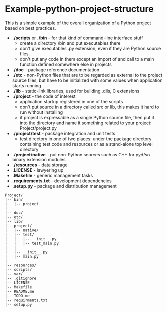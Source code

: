 # Example-python-project-structure

This is a simple example of the overall organization of a Python project based on best practices.

* **./scripts** or **./bin** - for that kind of command-line interface stuff
	* create a directory \bin and put executables there
	* don't give executables .py extension, even if they are Python source files.
	* don't put any code in them except an import of and call to a main function defined somewhere else in projects
* **./doc** - package reference documentation
* **./etc** - non-Python files that are to be regarded as external to the project source files, but have to be initialized with some values when application starts running
* **./lib** - static-link libraries, used for building .dlls, C extensions
* **./project** - the code of interest
	* application startup registered in one of the scripts
	* don't put source in a directory called src or lib, this makes it hard to run without installing
	* if project is expressable as a single Python source file, then put it into the directory and name it something related to your project: Project/project.py
* **./project/test** - package integration and unit tests
	* test directory in one of two places: under the package directory containing test code and resources or as a stand-alone top level directory 
* **./project/native** - put non-Python sources such as C++ for pyd/so binary extension modules
* **./resources** - data storage
* **.LICENSE** - lawyering up
* **.Makefile** - generic management tasks
* **.requirements.txt** - development dependencies
* **.setup.py** - package and distribution management

```
Project/
|-- bin/
|   |-- project
|
|-- doc/
|-- etc/
|-- lib/
|-- project/
|	|-- native/
|   |-- test/
|   |   |-- __init__.py
|   |   |-- test_main.py
|   |   
|   |-- __init__.py
|   |-- main.py
|
|-- resources/
|-- scripts/
|-- var/
|-- .gitignore
|-- LICENSE
|-- Makefile
|-- README.me
|-- TODO.me
|-- requirments.txt
|-- setup.py

```